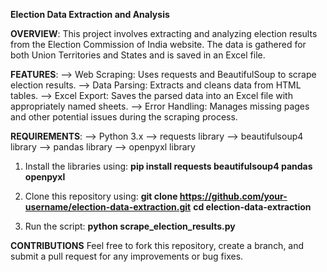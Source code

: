 **Election Data Extraction and Analysis**

**OVERVIEW**:
This project involves extracting and analyzing election results from the Election Commission of India website. 
The data is gathered for both Union Territories and States and is saved in an Excel file.

**FEATURES**:
--> Web Scraping: Uses requests and BeautifulSoup to scrape election results.
--> Data Parsing: Extracts and cleans data from HTML tables.
--> Excel Export: Saves the parsed data into an Excel file with appropriately named sheets.
--> Error Handling: Manages missing pages and other potential issues during the scraping process.

**REQUIREMENTS**:
--> Python 3.x
--> requests library
--> beautifulsoup4 library
--> pandas library
--> openpyxl library

1. Install the libraries using:
   **pip install requests beautifulsoup4 pandas openpyxl**

2. Clone this repository using:
   **git clone https://github.com/your-username/election-data-extraction.git**
   **cd election-data-extraction**

3. Run the script:
   **python scrape_election_results.py**

**CONTRIBUTIONS**
Feel free to fork this repository, create a branch, and submit a pull request for any improvements or bug fixes.
